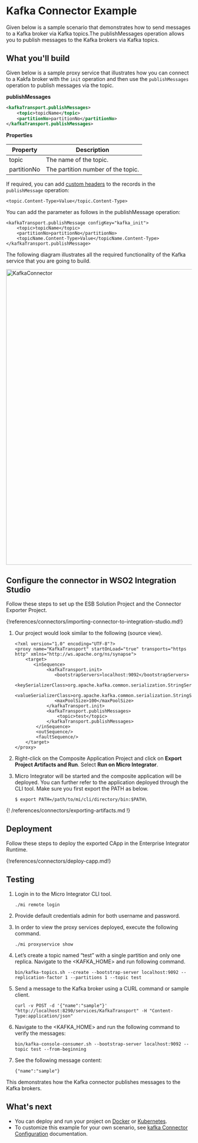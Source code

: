 # Kafka Connector Example

Given below is a sample scenario that demonstrates how to send messages to a Kafka broker via Kafka topics.The publishMessages operation allows you to publish messages to the Kafka brokers via Kafka topics.

## What you'll build
Given below is a sample proxy service that illustrates how you can connect to a Kakfa broker with the `init` operation and then use the `publishMessages` operation to publish messages via the topic.

**publishMessages**
````xml
<kafkaTransport.publishMessages>
    <topic>topicName</topic>
    <partitionNo>partitionNo</partitionNo>
</kafkaTransport.publishMessages>
````
**Properties**

| Property        | Description |
| ------------- |-------------|
| topic    | The name of the topic. |
| partitionNo      | The partition number of the topic. |

If required, you can add [custom headers](https://cwiki.apache.org/confluence/display/KAFKA/A+Case+for+Kafka+Headers) to the records in the `publishMessage` operation:

````
<topic.Content-Type>Value</topic.Content-Type>
````
You can add the parameter as follows in the publishMessage operation:

````
<kafkaTransport.publishMessage configKey="kafka_init">
    <topic>topicName</topic>
    <partitionNo>partitionNo</partitionNo>
    <topicName.Content-Type>Value</topicName.Content-Type>
</kafkaTransport.publishMessage>

````
The following diagram illustrates all the required functionality of the Kafka service that you are going to build.

<img src="/assets/img/connectors/KafkaConnector.png" title="KafkaConnector" width="800" alt="KafkaConnector"/>

## Configure the connector in WSO2 Integration Studio

Follow these steps to set up the ESB Solution Project and the Connector Exporter Project.

{!references/connectors/importing-connector-to-integration-studio.md!}

1. Our project would look similar to the following (source view).

    ```
    <?xml version="1.0" encoding="UTF-8"?>
    <proxy name="KafkaTransport" startOnLoad="true" transports="https http" xmlns="http://ws.apache.org/ns/synapse">
        <target>
           <inSequence>
                <kafkaTransport.init>
                   <bootstrapServers>localhost:9092</bootstrapServers>
                   <keySerializerClass>org.apache.kafka.common.serialization.StringSerializer</keySerializerClass>
                   <valueSerializerClass>org.apache.kafka.common.serialization.StringSerializer</valueSerializerClass>
                   <maxPoolSize>100</maxPoolSize>
                </kafkaTransport.init>
                <kafkaTransport.publishMessages>
                    <topic>test</topic>
                </kafkaTransport.publishMessages>
            </inSequence>
            <outSequence/>
            <faultSequence/>
        </target>
    </proxy>
    ```
2. Right-click on the Composite Application Project and click on **Export Project Artifacts and Run**. Select **Run on Micro Integrator**.

3. Micro Integrator will be started and the composite application will be deployed. You can further refer to the application deployed through the CLI tool. Make sure you first export the PATH as below.

    ```
    $ export PATH=/path/to/mi/cli/directory/bin:$PATH\
    ```

{! /references/connectors/exporting-artifacts.md !}

## Deployment
Follow these steps to deploy the exported CApp in the Enterprise Integrator Runtime. 

{!references/connectors/deploy-capp.md!}
    
## Testing

1. Login in to the Micro Integrator CLI tool.

    ```
    ./mi remote login
    ```
2. Provide default credentials admin for both username and password.

3. In order to view the proxy services deployed, execute the following command.

    ```
    ./mi proxyservice show
    ```
4. Let’s create a topic named “test” with a single partition and only one replica.
   Navigate to the <KAFKA_HOME> and run following command.
   
   ```
   bin/kafka-topics.sh --create --bootstrap-server localhost:9092 --replication-factor 1 --partitions 1 --topic test     
   ```
5. Send a message to the Kafka broker using a CURL command or sample client.

   ```
   curl -v POST -d '{"name":"sample"}' "http://localhost:8290/services/KafkaTransport" -H "Content-Type:application/json"
   ```
6. Navigate to the <KAFKA_HOME> and run the following command to verify the messages:
   ```
   bin/kafka-console-consumer.sh --bootstrap-server localhost:9092 --topic test --from-beginning
   ```
7. See the following message content:
   ```
   {"name":"sample"}
   ```   
This demonstrates how the Kafka connector publishes messages to the Kafka brokers.
   
## What's next

* You can deploy and run your project on [Docker](../../../setup/installation/run_in_docker.md) or [Kubernetes](../../../setup/installation/run_in_kubernetes.md).
* To customize this example for your own scenario, see [kafka Connector Configuration](kafka-connector-config.md) documentation.